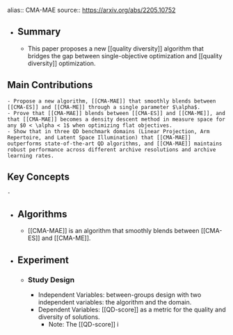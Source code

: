alias:: CMA-MAE
source:: https://arxiv.org/abs/2205.10752

- ## Summary
	- This paper proposes a new [[quality diversity]] algorithm that bridges the gap between single-objective optimization and [[quality diversity]] optimization.
## Main Contributions
	- Propose a new algorithm, [[CMA-MAE]] that smoothly blends between [[CMA-ES]] and [[CMA-ME]] through a single parameter $\alpha$.
	- Prove that [[CMA-MAE]] blends between [[CMA-ES]] and [[CMA-ME]], and that [[CMA-MAE]] becomes a density descent method in measure space for any $0 < \alpha < 1$ when optimizing flat objectives.
	- Show that in three QD benchmark domains (Linear Projection, Arm Repertoire, and Latent Space Illumination) that [[CMA-MAE]] outperforms state-of-the-art QD algorithms, and [[CMA-MAE]] maintains robust performance across different archive resolutions and archive learning rates.
## Key Concepts
	-
- ## Algorithms
	- [[CMA-MAE]] is an algorithm that smoothly blends between [[CMA-ES]] and [[CMA-ME]].
- ## Experiment
	- ### Study Design
		- Independent Variables: between-groups design with two independent variables: the algorithm and the domain.
		- Dependent Variables: [[QD-score]] as a metric for the quality and diversity of solutions.
			- Note: The [[QD-score]] i